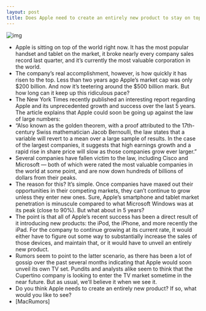```yaml
---
layout: post
title: Does Apple need to create an entirely new product to stay on top?
---
```

![img](http://media.idownloadblog.com/wp-content/uploads/2012/02/keynote.jpg)
* Apple is sitting on top of the world right now. It has the most popular handset and tablet on the market, it broke nearly every company sales record last quarter, and it’s currently the most valuable corporation in the world.
* The company’s real accomplishment, however, is how quickly it has risen to the top. Less than two years ago Apple’s market cap was only $200 billion. And now it’s teetering around the $500 billion mark. But how long can it keep up this ridiculous pace?
* The New York Times recently published an interesting report regarding Apple and its unprecedented growth and success over the last 5 years. The article explains that Apple could soon be going up against the law of large numbers:
* “Also known as the golden theorem, with a proof attributed to the 17th-century Swiss mathematician Jacob Bernoulli, the law states that a variable will revert to a mean over a large sample of results. In the case of the largest companies, it suggests that high earnings growth and a rapid rise in share price will slow as those companies grow ever larger.”
* Several companies have fallen victim to the law, including Cisco and Microsoft — both of which were rated the most valuable companies in the world at some point, and are now down hundreds of billions of dollars from their peaks.
* The reason for this? It’s simple. Once companies have maxed out their opportunities in their competing markets, they can’t continue to grow unless they enter new ones. Sure, Apple’s smartphone and tablet market penetration is minuscule compared to what Microsoft Windows was at its peak (close to 90%). But what about in 5 years?
* The point is that all of Apple’s recent success has been a direct result of it introducing new products: the iPod, the iPhone, and more recently the iPad. For the company to continue growing at its current rate, it would either have to figure out some way to substantially increase the sales of those devices, and maintain that, or it would have to unveil an entirely new product.
* Rumors seem to point to the latter scenario, as there has been a lot of gossip over the past several months indicating that Apple would soon unveil its own TV set. Pundits and analysts alike seem to think that the Cupertino company is looking to enter the TV market sometime in the near future. But as usual, we’ll believe it when we see it.
* Do you think Apple needs to create an entirely new product? If so, what would you like to see?
* [MacRumors]

